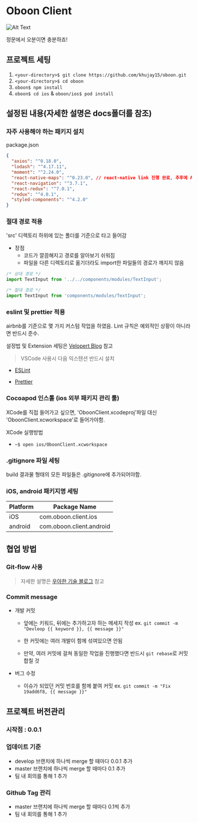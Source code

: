 # Oboon Client

![Alt Text](https://github.com/khujay15/react-native-kick-App/blob/master/docs/Main_GIF.gif)

정문에서 오분이면 충분하죠!

## 프로젝트 세팅

1. `<your-directory>$ git clone https://github.com/khujay15/oboon.git`
2. `<your-directory>$ cd oboon`
3. `oboon$ npm install`
4. `oboon$ cd ios` & `oboon/ios$ pod install`

## 설정된 내용(자세한 설명은 docs폴더를 참조)

### 자주 사용해야 하는 패키지 설치

package.json

```json
{
  "axios": "^0.18.0",
  "lodash": "^4.17.11",
  "moment": "^2.24.0",
  "react-native-maps": "^0.23.0", // react-native link 진행 완료, 추후에 API 키만 변경
  "react-navigation": "^3.7.1",
  "react-redux": "^7.0.1",
  "redux": "^4.0.1",
  "styled-components": "^4.2.0"
}
```

### 절대 경로 적용

'src' 디렉토리 하위에 있는 폴더를 기준으로 타고 들어감

- 장점
  - 코드가 깔끔해지고 경로를 알아보기 쉬워짐
  - 파일을 다른 디렉토리로 옮기더라도 import한 파일들의 경로가 깨지지 않음

```javascript
/* 상대 경로 */
import TextInput from '../../components/modules/TextInput';

/* 절대 경로 */
import TextInput from 'components/modules/TextInput';
```

### eslint 및 prettier 적용

airbnb를 기준으로 몇 가지 커스텀 작업을 하였음.
Lint 규칙은 예외적인 상황이 아니라면 반드시 준수.

설정법 및 Extension 세팅은 [Velopert Blog](https://velog.io/@velopert/eslint-and-prettier-in-react) 참고

> VSCode 사용시 다음 익스텐션 반드시 설치

- [ESLint](https://marketplace.visualstudio.com/itemdetails?itemName=dbaeumer.vscode-eslint)

- [Prettier](https://marketplace.visualstudio.com/itemdetails?itemName=esbenp.prettier-vscode)

### Cocoapod 인스톨 (ios 외부 패키지 관리 툴)

XCode를 직접 들어가고 싶으면, 'OboonClient.xcodeproj'파일 대신 'OboonClient.xcworkspace'로 들어가야함.

XCode 실행방법

- `~$ open ios/OboonClient.xcworkspace`

### .gitignore 파일 세팅

build 결과물 형태의 모든 파일들은 .gitignore에 추가되어야함.

### iOS, android 패키지명 세팅

| Platform | Package Name             |
| -------- | ------------------------ |
| iOS      | com.oboon.client.ios     |
| android  | com.oboon.client.android |

## 협업 방법

### Git-flow 사용

> 자세한 설명은 [우아한 기술 블로그](http://woowabros.github.io/experience/2017/10/30/baemin-mobile-git-branch-strategy.html) 참고

### Commit message

- 개발 커밋

  - 앞에는 키워드, 뒤에는 추가하고자 하는 메세지 작성
    ex. `git commit -m "Devleop {{ keyword }}, {{ message }}"`

  - 한 커밋에는 여러 개발이 함께 섞여있으면 안됨

  - 만약, 여러 커밋에 걸쳐 동일한 작업을 진행했다면 반드시 `git rebase`로 커밋 합칠 것

- 버그 수정

  - 이슈가 되었던 커밋 번호를 함께 붙여 커밋
    ex. `git commit -m "Fix 19add6f8, {{ message }}"`

## 프로젝트 버전관리

### 시작점 : 0.0.1

### 업데이트 기준

- develop 브랜치에 하나씩 merge 할 때마다 0.0.1 추가
- master 브랜치에 하나씩 merge 할 때마다 0.1 추가
- 팀 내 회의를 통해 1 추가

### Github Tag 관리

- master 브랜치에 하나씩 merge 할 때마다 0.1씩 추가
- 팀 내 회의를 통해 1 추가
